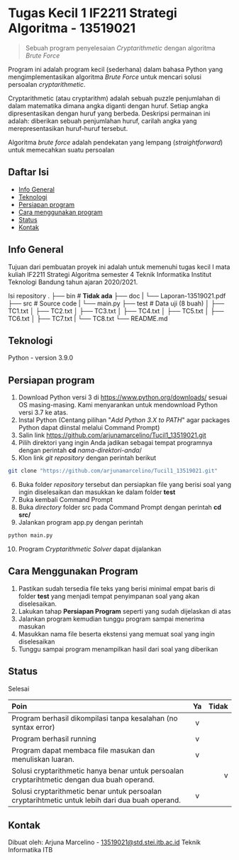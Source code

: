 # Tugas Kecil 1 IF2211 Strategi Algoritma - 13519021
> Sebuah program penyelesaian *Cryptarithmetic* dengan algoritma *Brute Force*

Program ini adalah program kecil (sederhana) dalam bahasa Python yang mengimplementasikan algoritma *Brute Force* untuk mencari solusi persoalan *cryptarithmetic*.

Cryptarithmetic (atau cryptarithm) adalah sebuah puzzle penjumlahan di dalam matematika dimana angka diganti dengan huruf. Setiap angka dipresentasikan dengan huruf yang berbeda. Deskripsi permainan ini adalah: diberikan sebuah penjumlahan huruf, carilah angka yang merepresentasikan huruf-huruf tersebut.

Algoritma *brute force* adalah pendekatan yang lempang (*straightforward*) untuk memecahkan suatu persoalan

## Daftar Isi
* [Info General](#info-general)
* [Teknologi](#teknologi)
* [Persiapan program](#persiapan-program)
* [Cara menggunakan program](#cara-menggunakan-program)
* [Status](#status)
* [Kontak](#kontak)

## Info General
Tujuan dari pembuatan proyek ini adalah untuk memenuhi tugas kecil I mata kuliah IF2211 Strategi Algoritma semester 4 Teknik Informatika Institut Teknologi Bandung tahun ajaran 2020/2021.

Isi repository
    .
    ├── bin                     # **Tidak ada**
    ├── doc
    |    └── Laporan-13519021.pdf
    ├── src                     # Source code 
    |    └── main.py
    ├── test                    # Data uji (8 buah)
    │    ├── TC1.txt
    │    ├── TC2.txt
    │    ├── TC3.txt
    │    ├── TC4.txt
    │    ├── TC5.txt
    │    ├── TC6.txt
    │    ├── TC7.txt
    |    └── TC8.txt
    └── README.md

## Teknologi
Python - version 3.9.0

## Persiapan program
1. Download Python versi 3 di https://www.python.org/downloads/ sesuai OS masing-masing. Kami menyarankan untuk mendownload Python versi 3.7 ke atas.
2. Instal Python (Centang pilihan "*Add Python 3.X to PATH*" agar packages Python dapat diinstal melalui Command Prompt)
3. Salin link https://github.com/arjunamarcelino/Tucil1_13519021.git
4. Pilih direktori yang ingin Anda jadikan sebagai tempat programnya dengan perintah **cd**  *nama-direktori-anda*/
5. Klon link *git repository* dengan perintah berikut
```bash
git clone "https://github.com/arjunamarcelino/Tucil1_13519021.git"
``` 
6. Buka folder *repository* tersebut dan persiapkan file yang berisi soal yang ingin diselesaikan dan masukkan ke dalam folder **test**
7. Buka kembali Command Prompt
8. Buka *directory* folder src pada Command Prompt dengan perintah **cd src/**
9. Jalankan program app.py dengan perintah
```bash
python main.py
```
10. Program *Cryptarithmetic Solver* dapat dijalankan

## Cara Menggunakan Program
1. Pastikan sudah tersedia file teks yang berisi minimal empat baris di folder **test** yang menjadi tempat penyimpanan soal yang akan diselesaikan.
2. Lakukan tahap **Persiapan Program** seperti yang sudah dijelaskan di atas
3. Jalankan program kemudian tunggu program sampai menerima masukan
4. Masukkan nama file beserta ekstensi yang memuat soal yang ingin diselesaikan
5. Tunggu sampai program menampilkan hasil dari soal yang diberikan

## Status
Selesai

|                                Poin                                   |      Ya      |     Tidak     |
| :-------------------------------------------------------------------- |:------------:| -------------:|
| Program berhasil dikompilasi tanpa kesalahan (no syntax error)        |       v      |               |
| Program berhasil running                                              |       v      |               |
| Program dapat membaca file masukan dan menuliskan luaran.             |       v      |               |
| Solusi cryptarithmetic hanya benar untuk persoalan cryptarihtmetic dengan dua buah operand.        |              |     v       |
| Solusi cryptarithmetic benar untuk persoalan cryptarihtmetic untuk  lebih dari dua buah operand.   |       v      |               |

## Kontak
Dibuat oleh:
Arjuna Marcelino - 13519021@std.stei.itb.ac.id
Teknik Informatika ITB
